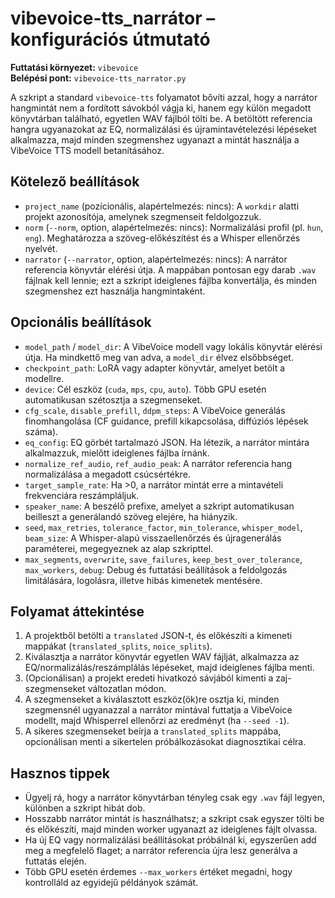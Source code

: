 # vibevoice-tts_narrátor – konfigurációs útmutató

**Futtatási környezet:** `vibevoice`  
**Belépési pont:** `vibevoice-tts_narrator.py`

A szkript a standard `vibevoice-tts` folyamatot bővíti azzal, hogy a narrátor hangmintát nem a fordított sávokból vágja ki, hanem egy külön megadott könyvtárban található, egyetlen WAV fájlból tölti be. A betöltött referencia hangra ugyanazokat az EQ, normalizálási és újramintavételezési lépéseket alkalmazza, majd minden szegmenshez ugyanazt a mintát használja a VibeVoice TTS modell betanításához.

## Kötelező beállítások
- `project_name` (pozícionális, alapértelmezés: nincs): A `workdir` alatti projekt azonosítója, amelynek szegmenseit feldolgozzuk.
- `norm` (`--norm`, option, alapértelmezés: nincs): Normalizálási profil (pl. `hun`, `eng`). Meghatározza a szöveg-előkészítést és a Whisper ellenőrzés nyelvét.
- `narrator` (`--narrator`, option, alapértelmezés: nincs): A narrátor referencia könyvtár elérési útja. A mappában pontosan egy darab `.wav` fájlnak kell lennie; ezt a szkript ideiglenes fájlba konvertálja, és minden szegmenshez ezt használja hangmintaként.

## Opcionális beállítások
- `model_path` / `model_dir`: A VibeVoice modell vagy lokális könyvtár elérési útja. Ha mindkettő meg van adva, a `model_dir` élvez elsőbbséget.
- `checkpoint_path`: LoRA vagy adapter könyvtár, amelyet betölt a modellre.
- `device`: Cél eszköz (`cuda`, `mps`, `cpu`, `auto`). Több GPU esetén automatikusan szétosztja a szegmenseket.
- `cfg_scale`, `disable_prefill`, `ddpm_steps`: A VibeVoice generálás finomhangolása (CF guidance, prefill kikapcsolása, diffúziós lépések száma).
- `eq_config`: EQ görbét tartalmazó JSON. Ha létezik, a narrátor mintára alkalmazzuk, mielőtt ideiglenes fájlba írnánk.
- `normalize_ref_audio`, `ref_audio_peak`: A narrátor referencia hang normalizálása a megadott csúcsértékre.
- `target_sample_rate`: Ha >0, a narrátor mintát erre a mintavételi frekvenciára reszámpláljuk.
- `speaker_name`: A beszélő prefixe, amelyet a szkript automatikusan beilleszt a generálandó szöveg elejére, ha hiányzik.
- `seed`, `max_retries`, `tolerance_factor`, `min_tolerance`, `whisper_model`, `beam_size`: A Whisper-alapú visszaellenőrzés és újragenerálás paraméterei, megegyeznek az alap szkripttel.
- `max_segments`, `overwrite`, `save_failures`, `keep_best_over_tolerance`, `max_workers`, `debug`: Debug és futtatási beállítások a feldolgozás limitálására, logolásra, illetve hibás kimenetek mentésére.

## Folyamat áttekintése
1. A projektből betölti a `translated` JSON-t, és előkészíti a kimeneti mappákat (`translated_splits`, `noice_splits`).
2. Kiválasztja a narrátor könyvtár egyetlen WAV fájlját, alkalmazza az EQ/normalizálás/reszámplálás lépéseket, majd ideiglenes fájlba menti.
3. (Opcionálisan) a projekt eredeti hivatkozó sávjából kimenti a zaj-szegmenseket változatlan módon.
4. A szegmenseket a kiválasztott eszköz(ök)re osztja ki, minden szegmensnél ugyanazzal a narrátor mintával futtatja a VibeVoice modellt, majd Whisperrel ellenőrzi az eredményt (ha `--seed -1`).
5. A sikeres szegmenseket beírja a `translated_splits` mappába, opcionálisan menti a sikertelen próbálkozásokat diagnosztikai célra.

## Hasznos tippek
- Ügyelj rá, hogy a narrátor könyvtárban tényleg csak egy `.wav` fájl legyen, különben a szkript hibát dob.
- Hosszabb narrátor mintát is használhatsz; a szkript csak egyszer tölti be és előkészíti, majd minden worker ugyanazt az ideiglenes fájlt olvassa.
- Ha új EQ vagy normalizálási beállításokat próbálnál ki, egyszerűen add meg a megfelelő flaget; a narrátor referencia újra lesz generálva a futtatás elején.
- Több GPU esetén érdemes `--max_workers` értéket megadni, hogy kontrolláld az egyidejű példányok számát.
